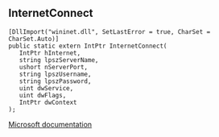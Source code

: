 ## InternetConnect

```
[DllImport("wininet.dll", SetLastError = true, CharSet = CharSet.Auto)]
public static extern IntPtr InternetConnect(
   IntPtr hInternet,
   string lpszServerName,
   ushort nServerPort,
   string lpszUsername,
   string lpszPassword,
   uint dwService,
   uint dwFlags,
   IntPtr dwContext
);
```

[Microsoft documentation](https://docs.microsoft.com/en-us/windows/win32/api/wininet/nf-wininet-internetconnecta)

